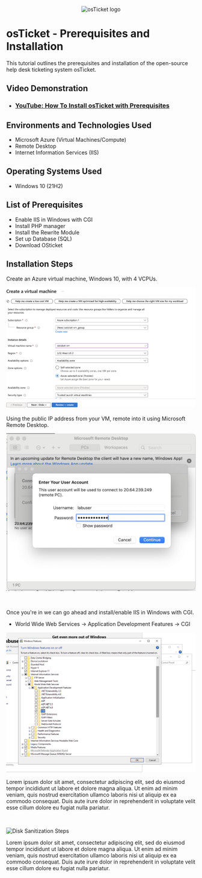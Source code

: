 <p align="center">
<img src="https://i.imgur.com/Clzj7Xs.png" alt="osTicket logo"/>
</p>

<h1>osTicket - Prerequisites and Installation</h1>
This tutorial outlines the prerequisites and installation of the open-source help desk ticketing system osTicket.<br />


<h2>Video Demonstration</h2>

- ### [YouTube: How To Install osTicket with Prerequisites](https://www.youtube.com)

<h2>Environments and Technologies Used</h2>

- Microsoft Azure (Virtual Machines/Compute)
- Remote Desktop
- Internet Information Services (IIS)

<h2>Operating Systems Used </h2>

- Windows 10</b> (21H2)

<h2>List of Prerequisites</h2>

- Enable IIS in Windows with CGI
- Install PHP manager 
- Install the Rewrite Module
- Set up Database (SQL)
- Download OSticket

<h2>Installation Steps</h2>

<p> Create an Azure virtual machine, Windows 10, with 4 VCPUs. 
</p>
<img src="https://github.com/diegomtz28/os-ticket-prereqs/blob/main/Creating%20Vitrual%20Machine.png"/>

</p> Using the public IP address from your VM, remote into it using Microsoft Remote Desktop.
<p>
<img src="https://github.com/diegomtz28/os-ticket-prereqs/blob/main/Loggin%20in%20to%20vm.png"/>
</p>
<br />

<p> Once you're in we can go ahead and install/enable IIS in Windows with CGI.

  - World Wide Web Services -> Application Development Features -> CGI
<img src="https://github.com/diegomtz28/os-ticket-prereqs/blob/main/enabling%20iis.png"/>
</p>
<p>
Lorem ipsum dolor sit amet, consectetur adipiscing elit, sed do eiusmod tempor incididunt ut labore et dolore magna aliqua. Ut enim ad minim veniam, quis nostrud exercitation ullamco laboris nisi ut aliquip ex ea commodo consequat. Duis aute irure dolor in reprehenderit in voluptate velit esse cillum dolore eu fugiat nulla pariatur.
</p>
<br />

<p>
<img src="https://i.imgur.com/DJmEXEB.png" height="80%" width="80%" alt="Disk Sanitization Steps"/>
</p>
<p>
Lorem ipsum dolor sit amet, consectetur adipiscing elit, sed do eiusmod tempor incididunt ut labore et dolore magna aliqua. Ut enim ad minim veniam, quis nostrud exercitation ullamco laboris nisi ut aliquip ex ea commodo consequat. Duis aute irure dolor in reprehenderit in voluptate velit esse cillum dolore eu fugiat nulla pariatur.
</p>
<br />
